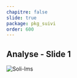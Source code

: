 ```yaml
---
chapitre: false
slide: true
package: pkg_suivi
order: 600
---
```

<!-- new slide -->
## Analyse  - Slide 1

![Soli-lms](image/soli-lms.png "ux-design")